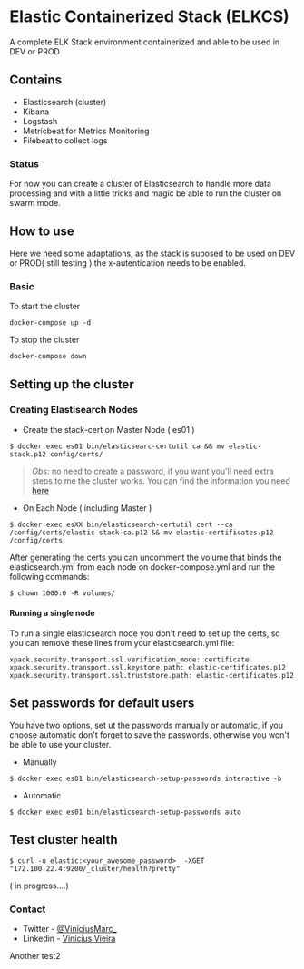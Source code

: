 # Elastic Containerized Stack (ELKCS)
A complete ELK Stack environment containerized and able to be used in DEV or PROD

## Contains 
* Elasticsearch (cluster)
* Kibana
* Logstash
* Metricbeat for Metrics Monitoring
* Filebeat to collect logs

### Status
For now you can create a cluster of Elasticsearch to handle more data processing and with a little tricks and magic be able to run the cluster on swarm mode.

## How to use
Here we need some adaptations, as the stack is suposed to be used on DEV or PROD( still testing ) the x-autentication needs to be enabled. 
### Basic
To start the cluster
```
docker-compose up -d 
```
To stop the cluster
```
docker-compose down
```

## Setting up the cluster

### Creating Elastisearch Nodes
* Create the stack-cert on Master Node ( es01 )

```
$ docker exec es01 bin/elasticsearc-certutil ca && mv elastic-stack.p12 config/certs/

```
> *Obs*: no need to create a password, if you want you'll need extra steps to me the cluster works. You can find the information you need [here](https://www.elastic.co/guide/en/elastic-stack-get-started/7.7/get-started-docker.html#get-started-docker-tls) 

* On Each Node ( including Master )
```
$ docker exec esXX bin/elasticsearch-certutil cert --ca /config/certs/elastic-stack-ca.p12 && mv elastic-certificates.p12 /config/certs
```
After generating the certs you can uncomment the volume that binds the elasticsearch.yml from each node on docker-compose.yml
and run the following commands:
```
$ chown 1000:0 -R volumes/
```

#### Running a single node
To run a single elasticsearch node you don't need to set up the certs, so you can remove these lines from your elasticsearch.yml file:
``` 
xpack.security.transport.ssl.verification_mode: certificate
xpack.security.transport.ssl.keystore.path: elastic-certificates.p12
xpack.security.transport.ssl.truststore.path: elastic-certificates.p12
```
## Set passwords for default users
You have two options, set ut the passwords manually or automatic, if you choose automatic don't forget to save the passwords, otherwise you won't be able to use your cluster.
* Manually
```
$ docker exec es01 bin/elasticsearch-setup-passwords interactive -b
```
* Automatic
```
$ docker exec es01 bin/elasticsearch-setup-passwords auto
```
## Test cluster health
```
$ curl -u elastic:<your_awesome_password>  -XGET "172.100.22.4:9200/_cluster/health?pretty"
```

( in progress....)

### Contact
* Twitter - [@ViniciusMarc_](https://twitter.com/ViniciusMarc_)
* Linkedin - [Vinícius Vieira](https://www.linkedin.com/in/vinícius-vieira-0712251a3)

Another test2
